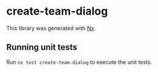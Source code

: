 # create-team-dialog

This library was generated with [Nx](https://nx.dev).

## Running unit tests

Run `nx test create-team-dialog` to execute the unit tests.
